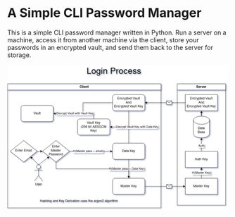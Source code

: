 # A Simple CLI Password Manager
This is a simple CLI password manager written in Python.
Run a server on a machine, access it from another machine via the client, store your passwords in an encrypted vault, and send them back to the server for storage.

![Login Diagram](./login_diagram.png)
